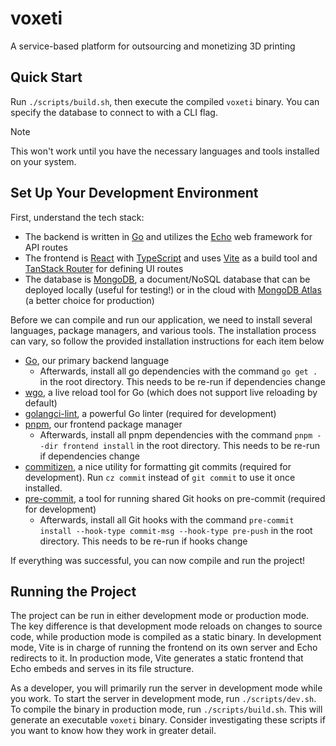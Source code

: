 # voxeti

A service-based platform for outsourcing and monetizing 3D printing

## Quick Start

Run `./scripts/build.sh`, then execute the compiled `voxeti` binary.
You can specify the database to connect to with a CLI flag.

> [!NOTE]
> This won't work until you have the necessary languages and tools installed on your system.

## Set Up Your Development Environment

First, understand the tech stack:

- The backend is written in [Go](https://go.dev/) and utilizes the [Echo](https://echo.labstack.com/) web framework for API routes
- The frontend is [React](https://react.dev/) with [TypeScript](https://www.typescriptlang.org/) and uses [Vite](https://vitejs.dev/) as a build tool and [TanStack Router](https://tanstack.com/router/v1) for defining UI routes
- The database is [MongoDB](https://www.mongodb.com/), a document/NoSQL database that can be deployed locally (useful for testing!) or in the cloud with [MongoDB Atlas](https://www.mongodb.com/docs/atlas/) (a better choice for production)

Before we can compile and run our application, we need to install several languages, package managers, and various tools.
The installation process can vary, so follow the provided installation instructions for each item below

- [Go](https://go.dev/doc/install), our primary backend language
  - Afterwards, install all go dependencies with the command `go get .` in the root directory. This needs to be re-run if dependencies change
- [wgo](https://github.com/bokwoon95/wgo), a live reload tool for Go (which does not support live reloading by default)
- [golangci-lint](https://golangci-lint.run/usage/install/#local-installation), a powerful Go linter (required for development)
- [pnpm](https://pnpm.io/installation), our frontend package manager
  - Afterwards, install all pnpm dependencies with the command `pnpm --dir frontend install` in the root directory. This needs to be re-run if dependencies change
- [commitizen](https://commitizen-tools.github.io/commitizen/), a nice utility for formatting git commits (required for development). Run `cz commit` instead of `git commit` to use it once installed.
- [pre-commit](https://pre-commit.com/), a tool for running shared Git hooks on pre-commit (required for development)
  - Afterwards, install all Git hooks with the command `pre-commit install --hook-type commit-msg --hook-type pre-push` in the root directory. This needs to be re-run if hooks change

If everything was successful, you can now compile and run the project!

## Running the Project

The project can be run in either development mode or production mode. The key difference is that development mode reloads on changes to source code, while production mode is compiled as a static binary.
In development mode, Vite is in charge of running the frontend on its own server and Echo redirects to it.
In production mode, Vite generates a static frontend that Echo embeds and serves in its file structure.

As a developer, you will primarily run the server in development mode while you work. To start the server in development mode, run `./scripts/dev.sh`.
To compile the binary in production mode, run `./scripts/build.sh`. This will generate an executable `voxeti` binary.
Consider investigating these scripts if you want to know how they work in greater detail.
